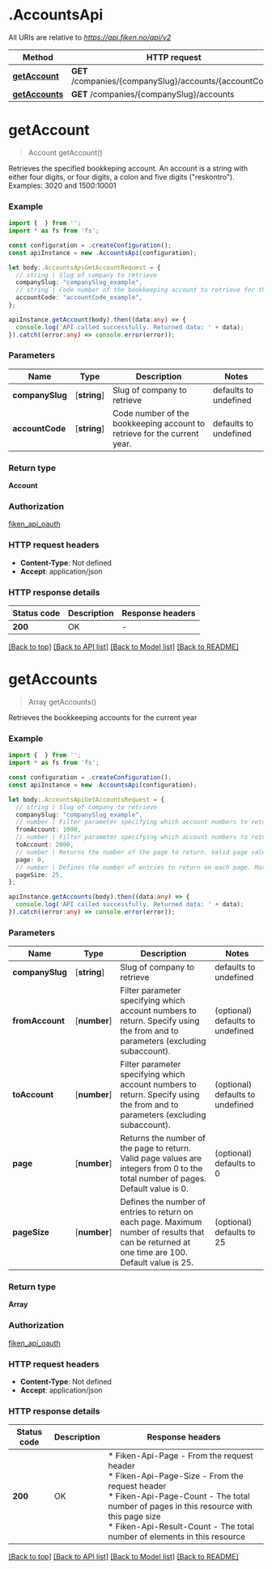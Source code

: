# .AccountsApi

All URIs are relative to *https://api.fiken.no/api/v2*

Method | HTTP request | Description
------------- | ------------- | -------------
[**getAccount**](AccountsApi.md#getAccount) | **GET** /companies/{companySlug}/accounts/{accountCode} | 
[**getAccounts**](AccountsApi.md#getAccounts) | **GET** /companies/{companySlug}/accounts | 


# **getAccount**
> Account getAccount()

Retrieves the specified bookkeping account. An account is a string with either four digits, or four digits, a colon and five digits (\"reskontro\").       Examples:       3020 and 1500:10001 

### Example


```typescript
import {  } from '';
import * as fs from 'fs';

const configuration = .createConfiguration();
const apiInstance = new .AccountsApi(configuration);

let body:.AccountsApiGetAccountRequest = {
  // string | Slug of company to retrieve
  companySlug: "companySlug_example",
  // string | Code number of the bookkeeping account to retrieve for the current year.
  accountCode: "accountCode_example",
};

apiInstance.getAccount(body).then((data:any) => {
  console.log('API called successfully. Returned data: ' + data);
}).catch((error:any) => console.error(error));
```


### Parameters

Name | Type | Description  | Notes
------------- | ------------- | ------------- | -------------
 **companySlug** | [**string**] | Slug of company to retrieve | defaults to undefined
 **accountCode** | [**string**] | Code number of the bookkeeping account to retrieve for the current year. | defaults to undefined


### Return type

**Account**

### Authorization

[fiken_api_oauth](README.md#fiken_api_oauth)

### HTTP request headers

 - **Content-Type**: Not defined
 - **Accept**: application/json


### HTTP response details
| Status code | Description | Response headers |
|-------------|-------------|------------------|
**200** | OK |  -  |

[[Back to top]](#) [[Back to API list]](README.md#documentation-for-api-endpoints) [[Back to Model list]](README.md#documentation-for-models) [[Back to README]](README.md)

# **getAccounts**
> Array<Account> getAccounts()

Retrieves the bookkeeping accounts for the current year 

### Example


```typescript
import {  } from '';
import * as fs from 'fs';

const configuration = .createConfiguration();
const apiInstance = new .AccountsApi(configuration);

let body:.AccountsApiGetAccountsRequest = {
  // string | Slug of company to retrieve
  companySlug: "companySlug_example",
  // number | Filter parameter specifying which account numbers to return. Specify using the from and to parameters (excluding subaccount). (optional)
  fromAccount: 1000,
  // number | Filter parameter specifying which account numbers to return. Specify using the from and to parameters (excluding subaccount). (optional)
  toAccount: 2000,
  // number | Returns the number of the page to return. Valid page values are integers from 0 to the total number of pages. Default value is 0.  (optional)
  page: 0,
  // number | Defines the number of entries to return on each page. Maximum number of results that can be returned at one time are 100. Default value is 25.  (optional)
  pageSize: 25,
};

apiInstance.getAccounts(body).then((data:any) => {
  console.log('API called successfully. Returned data: ' + data);
}).catch((error:any) => console.error(error));
```


### Parameters

Name | Type | Description  | Notes
------------- | ------------- | ------------- | -------------
 **companySlug** | [**string**] | Slug of company to retrieve | defaults to undefined
 **fromAccount** | [**number**] | Filter parameter specifying which account numbers to return. Specify using the from and to parameters (excluding subaccount). | (optional) defaults to undefined
 **toAccount** | [**number**] | Filter parameter specifying which account numbers to return. Specify using the from and to parameters (excluding subaccount). | (optional) defaults to undefined
 **page** | [**number**] | Returns the number of the page to return. Valid page values are integers from 0 to the total number of pages. Default value is 0.  | (optional) defaults to 0
 **pageSize** | [**number**] | Defines the number of entries to return on each page. Maximum number of results that can be returned at one time are 100. Default value is 25.  | (optional) defaults to 25


### Return type

**Array<Account>**

### Authorization

[fiken_api_oauth](README.md#fiken_api_oauth)

### HTTP request headers

 - **Content-Type**: Not defined
 - **Accept**: application/json


### HTTP response details
| Status code | Description | Response headers |
|-------------|-------------|------------------|
**200** | OK |  * Fiken-Api-Page - From the request header <br>  * Fiken-Api-Page-Size - From the request header <br>  * Fiken-Api-Page-Count - The total number of pages in this resource with this page size <br>  * Fiken-Api-Result-Count - The total number of elements in this resource <br>  |

[[Back to top]](#) [[Back to API list]](README.md#documentation-for-api-endpoints) [[Back to Model list]](README.md#documentation-for-models) [[Back to README]](README.md)


